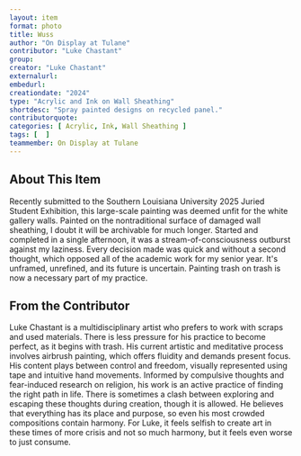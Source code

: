 ```yaml
---
layout: item
format: photo
title: Wuss
author: "On Display at Tulane"
contributor: "Luke Chastant"
group: 
creator: "Luke Chastant"
externalurl: 
embedurl: 
creationdate: "2024"
type: "Acrylic and Ink on Wall Sheathing"
shortdesc: "Spray painted designs on recycled panel."
contributorquote: 
categories: [ Acrylic, Ink, Wall Sheathing ]
tags: [  ]
teammember: On Display at Tulane
---
```


## About This Item

Recently submitted to the Southern Louisiana University 2025 Juried Student Exhibition, this large-scale painting was deemed unfit for the white gallery walls. Painted on the nontraditional surface of damaged wall sheathing, I doubt it will be archivable for much longer. Started and completed in a single afternoon, it was a stream-of-consciousness outburst against my laziness. Every decision made was quick and without a second thought, which opposed all of the academic work for my senior year. It's unframed, unrefined, and its future is uncertain. Painting trash on trash is now a necessary part of my practice.

## From the Contributor

Luke Chastant is a multidisciplinary artist who prefers to work with scraps and used materials. There is less pressure for his practice to become perfect, as it begins with trash. His current artistic and meditative process involves airbrush painting, which offers fluidity and demands present focus. His content plays between control and freedom, visually represented using tape and intuitive hand movements. Informed by compulsive thoughts and fear-induced research on religion, his work is an active practice of finding the right path in life. There is sometimes a clash between exploring and escaping these thoughts during creation, though it is allowed. He believes that everything has its place and purpose, so even his most crowded compositions contain harmony. For Luke, it feels selfish to create art in these times of more crisis and not so much harmony, but it feels even worse to just consume.
